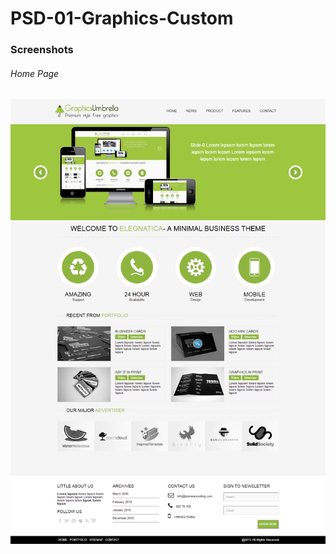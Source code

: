 # PSD-01-Graphics-Custom


### Screenshots
###### Home Page

![Home Page](https://github.com/anitaaziz/psd-to-html-examples/blob/master/PSD-01-Graphics-Custom/screenshot-main.png)



